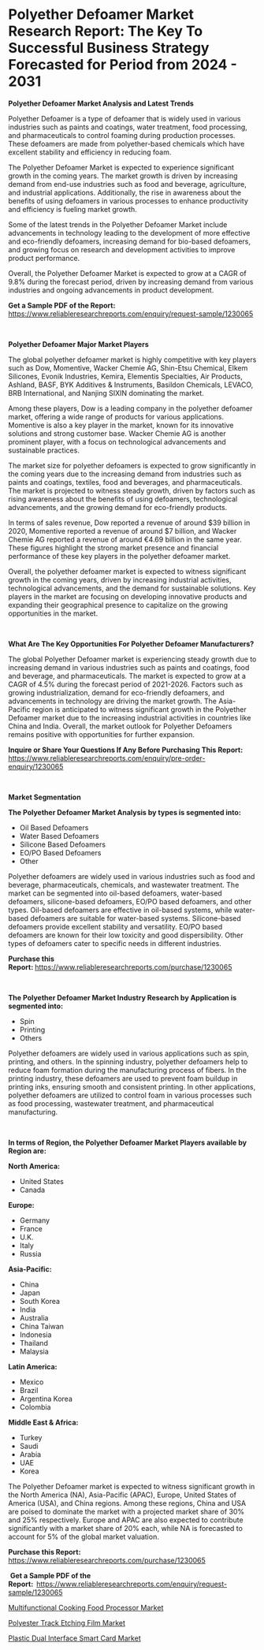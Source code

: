 <p><h1>Polyether Defoamer Market Research Report: The Key To Successful Business Strategy Forecasted for Period from 2024 - 2031</h1></p><p><strong>Polyether Defoamer Market Analysis and Latest Trends</strong></p>
<p><p>Polyether Defoamer is a type of defoamer that is widely used in various industries such as paints and coatings, water treatment, food processing, and pharmaceuticals to control foaming during production processes. These defoamers are made from polyether-based chemicals which have excellent stability and efficiency in reducing foam.</p><p>The Polyether Defoamer Market is expected to experience significant growth in the coming years. The market growth is driven by increasing demand from end-use industries such as food and beverage, agriculture, and industrial applications. Additionally, the rise in awareness about the benefits of using defoamers in various processes to enhance productivity and efficiency is fueling market growth.</p><p>Some of the latest trends in the Polyether Defoamer Market include advancements in technology leading to the development of more effective and eco-friendly defoamers, increasing demand for bio-based defoamers, and growing focus on research and development activities to improve product performance.</p><p>Overall, the Polyether Defoamer Market is expected to grow at a CAGR of 9.8% during the forecast period, driven by increasing demand from various industries and ongoing advancements in product development.</p></p>
<p><strong>Get a Sample PDF of the Report:&nbsp;</strong> <a href="https://www.reliableresearchreports.com/enquiry/request-sample/1230065">https://www.reliableresearchreports.com/enquiry/request-sample/1230065</a></p>
<p>&nbsp;</p>
<p><strong>Polyether Defoamer Major Market Players</strong></p>
<p><p>The global polyether defoamer market is highly competitive with key players such as Dow, Momentive, Wacker Chemie AG, Shin-Etsu Chemical, Elkem Silicones, Evonik Industries, Kemira, Elementis Specialties, Air Products, Ashland, BASF, BYK Additives & Instruments, Basildon Chemicals, LEVACO, BRB International, and Nanjing SIXIN dominating the market. </p><p>Among these players, Dow is a leading company in the polyether defoamer market, offering a wide range of products for various applications. Momentive is also a key player in the market, known for its innovative solutions and strong customer base. Wacker Chemie AG is another prominent player, with a focus on technological advancements and sustainable practices. </p><p>The market size for polyether defoamers is expected to grow significantly in the coming years due to the increasing demand from industries such as paints and coatings, textiles, food and beverages, and pharmaceuticals. The market is projected to witness steady growth, driven by factors such as rising awareness about the benefits of using defoamers, technological advancements, and the growing demand for eco-friendly products.</p><p>In terms of sales revenue, Dow reported a revenue of around $39 billion in 2020, Momentive reported a revenue of around $7 billion, and Wacker Chemie AG reported a revenue of around €4.69 billion in the same year. These figures highlight the strong market presence and financial performance of these key players in the polyether defoamer market. </p><p>Overall, the polyether defoamer market is expected to witness significant growth in the coming years, driven by increasing industrial activities, technological advancements, and the demand for sustainable solutions. Key players in the market are focusing on developing innovative products and expanding their geographical presence to capitalize on the growing opportunities in the market.</p></p>
<p>&nbsp;</p>
<p><strong>What Are The Key Opportunities For Polyether Defoamer Manufacturers?</strong></p>
<p><p>The global Polyether Defoamer market is experiencing steady growth due to increasing demand in various industries such as paints and coatings, food and beverage, and pharmaceuticals. The market is expected to grow at a CAGR of 4.5% during the forecast period of 2021-2026. Factors such as growing industrialization, demand for eco-friendly defoamers, and advancements in technology are driving the market growth. The Asia-Pacific region is anticipated to witness significant growth in the Polyether Defoamer market due to the increasing industrial activities in countries like China and India. Overall, the market outlook for Polyether Defoamers remains positive with opportunities for further expansion.</p></p>
<p><strong>Inquire or Share Your Questions If Any Before Purchasing This Report:</strong> <a href="https://www.reliableresearchreports.com/enquiry/pre-order-enquiry/1230065">https://www.reliableresearchreports.com/enquiry/pre-order-enquiry/1230065</a></p>
<p>&nbsp;</p>
<p><strong>Market Segmentation</strong></p>
<p><strong>The Polyether Defoamer Market Analysis by types is segmented into:</strong></p>
<p><ul><li>Oil Based Defoamers</li><li>Water Based Defoamers</li><li>Silicone Based Defoamers</li><li>EO/PO Based Defoamers</li><li>Other</li></ul></p>
<p><p>Polyether defoamers are widely used in various industries such as food and beverage, pharmaceuticals, chemicals, and wastewater treatment. The market can be segmented into oil-based defoamers, water-based defoamers, silicone-based defoamers, EO/PO based defoamers, and other types. Oil-based defoamers are effective in oil-based systems, while water-based defoamers are suitable for water-based systems. Silicone-based defoamers provide excellent stability and versatility. EO/PO based defoamers are known for their low toxicity and good dispersibility. Other types of defoamers cater to specific needs in different industries.</p></p>
<p><strong>Purchase this Report:&nbsp;</strong><a href="https://www.reliableresearchreports.com/purchase/1230065">https://www.reliableresearchreports.com/purchase/1230065</a></p>
<p>&nbsp;</p>
<p><strong>The Polyether Defoamer Market Industry Research by Application is segmented into:</strong></p>
<p><ul><li>Spin</li><li>Printing</li><li>Others</li></ul></p>
<p><p>Polyether defoamers are widely used in various applications such as spin, printing, and others. In the spinning industry, polyether defoamers help to reduce foam formation during the manufacturing process of fibers. In the printing industry, these defoamers are used to prevent foam buildup in printing inks, ensuring smooth and consistent printing. In other applications, polyether defoamers are utilized to control foam in various processes such as food processing, wastewater treatment, and pharmaceutical manufacturing.</p></p>
<p>&nbsp;</p>
<p><strong>In terms of Region, the Polyether Defoamer Market Players available by Region are:</strong></p>
<p>
    <p> <strong> North America: </strong>
        <ul>
            <li>United States</li>
            <li>Canada</li>
        </ul>
        </p> 
    <p> <strong> Europe: </strong>
        <ul>
            <li>Germany</li>
            <li>France</li>
            <li>U.K.</li>
            <li>Italy</li>
            <li>Russia</li>
        </ul>
        </p> 
    <p> <strong> Asia-Pacific: </strong>
        <ul>
            <li>China</li>
            <li>Japan</li>
            <li>South Korea</li>
            <li>India</li>
            <li>Australia</li>
            <li>China Taiwan</li>
            <li>Indonesia</li>
            <li>Thailand</li>
            <li>Malaysia</li>
        </ul>
        </p> 
    <p> <strong> Latin America: </strong>
        <ul>
            <li>Mexico</li>
            <li>Brazil</li>
            <li>Argentina Korea</li>
            <li>Colombia</li>
        </ul>
        </p> 
    <p> <strong> Middle East & Africa: </strong>
        <ul>
            <li>Turkey</li>
            <li>Saudi</li>
            <li>Arabia</li>
            <li>UAE</li>
            <li>Korea</li>
        </ul>
    </p>
    </p>
<p><p>The Polyether Defoamer market is expected to witness significant growth in the North America (NA), Asia-Pacific (APAC), Europe, United States of America (USA), and China regions. Among these regions, China and USA are poised to dominate the market with a projected market share of 30% and 25% respectively. Europe and APAC are also expected to contribute significantly with a market share of 20% each, while NA is forecasted to account for 5% of the global market valuation.</p></p>
<p><strong>Purchase this Report: </strong><a href="https://www.reliableresearchreports.com/purchase/1230065">https://www.reliableresearchreports.com/purchase/1230065</a></p>
<p>&nbsp;<strong>Get a Sample PDF of the Report:&nbsp;&nbsp;</strong><a href="https://www.reliableresearchreports.com/enquiry/request-sample/1230065">https://www.reliableresearchreports.com/enquiry/request-sample/1230065</a></p>
<p><strong></strong></p>
<p><p><a href="https://view.publitas.com/reportprime-1/multifunctional-cooking-food-processor-market-size-global-industry-overview-market-segmentation-and-forecast-2023-to-2030/">Multifunctional Cooking Food Processor Market</a></p><p><a href="https://view.publitas.com/reportprime-1/global-polyester-track-etching-film-market-size-and-market-trends-insights-and-projections-from-2023-to-2030/">Polyester Track Etching Film Market</a></p><p><a href="https://view.publitas.com/reportprime-1/plastic-dual-interface-smart-card-market-size-growth-and-forecast-from-2023-2030/">Plastic Dual Interface Smart Card Market</a></p></p>